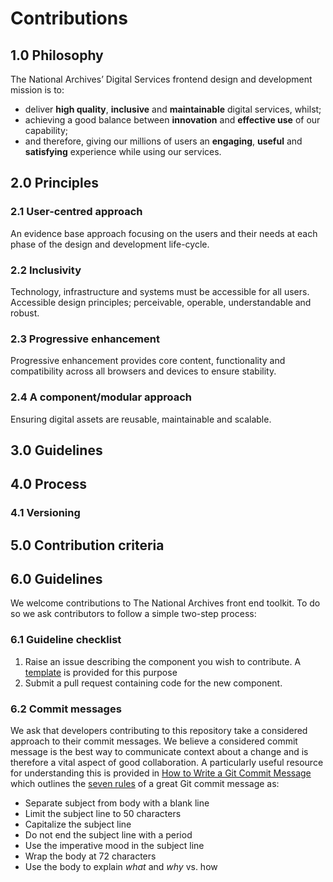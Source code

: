 # Contributions

## 1.0 Philosophy 

The National Archives’ Digital Services frontend design and development mission is to:

* deliver **high quality**, **inclusive** and **maintainable** digital services, whilst;
* achieving a good balance between **innovation** and **effective use** of our capability;
* and therefore, giving our millions of users an **engaging**, **useful** and **satisfying** experience while using our services.

## 2.0 Principles

### 2.1 User-centred approach

An evidence base approach focusing on the users and their needs at each phase of the design and development life-cycle.

### 2.2 Inclusivity

Technology, infrastructure and systems must be accessible for all users. Accessible design principles; perceivable, operable, understandable and robust.

### 2.3 Progressive enhancement

Progressive enhancement provides core content, functionality and compatibility across all browsers and devices to ensure stability.

### 2.4 A component/modular approach

Ensuring digital assets are reusable, maintainable and scalable.

## 3.0 Guidelines

## 4.0 Process

### 4.1 Versioning

## 5.0 Contribution criteria

## 6.0 Guidelines

We welcome contributions to The National Archives front end toolkit. To do so we ask contributors to follow a simple two-step process: 

### 6.1 Guideline checklist 

1. Raise an issue describing the component you wish to contribute. A [template](https://github.com/nationalarchives/tna-frontend-toolkit/issues/new?assignees=gtvj&labels=enhancement&template=new-component-for-the-national-archives-front-end-toolkit.md&title=) is provided for this purpose
2. Submit a pull request containing code for the new component.

### 6.2 Commit messages 

We ask that developers contributing to this repository take a considered approach to  their commit messages. We believe a considered commit message is the best way to communicate context about a change and is therefore a vital aspect of good collaboration. A particularly useful resource for understanding this is provided in [How to Write a Git Commit Message](https://chris.beams.io/posts/git-commit/) which outlines the [seven rules](https://chris.beams.io/posts/git-commit/#seven-rules) of a great Git commit message as: 

* Separate subject from body with a blank line
* Limit the subject line to 50 characters
* Capitalize the subject line
* Do not end the subject line with a period
* Use the imperative mood in the subject line
* Wrap the body at 72 characters
* Use the body to explain _what_ and _why_ vs. how
